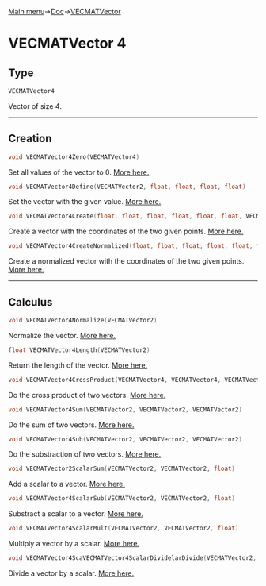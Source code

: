 [Main menu](../../Readme.md)->[Doc](../VECMATKit.md)->[VECMATVector](VECMATVector.md)

# **VECMATVector 4**
## **Type**

```C
VECMATVector4
```
Vector of size 4.
_____________
## **Creation**

```C
void VECMATVector4Zero(VECMATVector4)
```
Set all values of the vector to 0. [More here.](./functions/VECMATVector4/VECMATVector4Zero.md)

```C
void VECMATVector4Define(VECMATVector2, float, float, float, float)
```
Set the vector with the given value. [More here.](./functions/VECMATVector4/VECMATVector4Define.md)

```C
void VECMATVector4Create(float, float, float, float, float, float, VECMATVector2)
```
Create a vector with the coordinates of the two given points. [More here.](./functions/VECMATVector4/VECMATVector4Create.md)

```C
void VECMATVector4CreateNormalized(float, float, float, float, float, float, VECMATVector2)
```
Create a normalized vector with the coordinates of the two given points. [More here.](./functions/VECMATVector4/VECMATVector4CreateNormalized.md)

________________
## **Calculus**


```C
void VECMATVector4Normalize(VECMATVector2)
````
Normalize the vector. [More here.](./functions/VECMATVector4/VECMATVector4Normalize.md)

```C
float VECMATVector4Length(VECMATVector2)
```
Return the length of the vector. [More here.](./functions/VECMATVector4/VECMATVector4Length.md)


```C
void VECMATVector4CrossProduct(VECMATVector4, VECMATVector4, VECMATVector4)
```
Do the cross product of two vectors. [More here.](./functions/VECMATVector4/VECMATVector4CrossProduct.md)


```C
void VECMATVector4Sum(VECMATVector2, VECMATVector2, VECMATVector2)
```
Do the sum of two vectors. [More here.](./functions/VECMATVector4/VECMATVector4Sum.md)

```C
void VECMATVector4Sub(VECMATVector2, VECMATVector2, VECMATVector2)
```
Do the substraction of two vectors. [More here.](./functions/VECMATVector4/VECMATVector4Sub.md)

```C
void VECMATVector2ScalarSum(VECMATVector2, VECMATVector2, float)
```
Add a scalar to a vector. [More here.](./functions/VECMATVector4/VECMATVector4ScalarSum.md)

```C
void VECMATVector4ScalarSub(VECMATVector2, VECMATVector2, float)
```
Substract a scalar to a vector. [More here.](./functions/VECMATVector4/VECMATVector4ScalarSub.md)

```C
void VECMATVector4ScalarMult(VECMATVector2, VECMATVector2, float)
````
Multiply a vector by a scalar. [More here.](./functions/VECMATVector4/VECMATVector4ScalarMult.md)

```C
void VECMATVector4ScaVECMATVector4ScalarDividelarDivide(VECMATVector2, VECMATVector2, float)
```
Divide a vector by a scalar. [More here.](./functions/VECMATVector4/VECMATVector4ScalarDivide.md)
